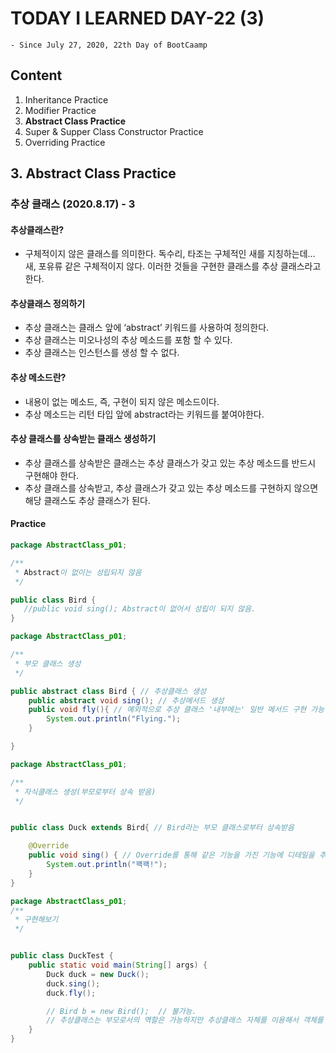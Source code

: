 # TODAY I LEARNED DAY-22 (3)
  `- Since July 27, 2020, 22th Day of BootCaamp`
  
## Content
  1. Inheritance Practice
  2. Modifier Practice
  3. **Abstract Class Practice**
  4. Super & Supper Class Constructor Practice
  5. Overriding Practice
  
## 3. Abstract Class Practice
### 추상 클래스 (2020.8.17) - 3

#### 추상클래스란?
- 구체적이지 않은 클래스를 의미한다. 독수리, 타조는 구체적인 새를 지칭하는데… 새, 포유류 같은 구체적이지 않다. 이러한 것들을 구현한 클래스를 추상 클래스라고 한다.

#### 추상클래스 정의하기
- 추상 클래스는 클래스 앞에 ‘abstract’ 키워드를 사용하여 정의한다.
- 추상 클래스는 미오나성의 추상 메소드를 포함 할 수 있다.
- 추상 클래스는 인스턴스를 생성 할 수 없다.

#### 추상 메소드란?
- 내용이 없는 메소드, 즉, 구현이 되지 않은 메소드이다.
- 추상 메소드는 리턴 타입 앞에 abstract라는 키워드를 붙여야한다.

#### 추상 클래스를 상속받는 클래스 생성하기
- 추상 클래스를 상속받은 클래스는 추상 클래스가 갖고 있는 추상 메소드를 반드시 구현해야 한다.
- 추상 클래스를 상속받고, 추상 클래스가 갖고 있는 추상 메소드를 구현하지 않으면 해당 클래스도 추상 클래스가 된다. 

#### Practice

```java
package AbstractClass_p01;

/**
 * Abstract이 없이는 성립되지 않음
 */

public class Bird {
   //public void sing(); Abstract이 없어서 성립이 되지 않음.
}
```

```java
package AbstractClass_p01;

/**
 * 부모 클래스 생성
 */

public abstract class Bird { // 추상클래스 생성
    public abstract void sing(); // 추상메서드 생성
    public void fly(){ // 예외적으로 추상 클래스 '내부에는' 일반 메서드 구현 가능
        System.out.println("Flying.");
    }

}
```

```java
package AbstractClass_p01;

/**
 * 자식클래스 생성(부모로부터 상속 받음)
 */


public class Duck extends Bird{ // Bird라는 부모 클래스로부터 상속받음

    @Override
    public void sing() { // Override를 통해 같은 기능을 가진 기능에 디테일을 추가
        System.out.println("꽥꽥!");
    }
}

```

```java
package AbstractClass_p01;
/**
 * 구현해보기
 */


public class DuckTest {
    public static void main(String[] args) {
        Duck duck = new Duck();
        duck.sing();
        duck.fly();

        // Bird b = new Bird();  // 불가능.
        // 추상클래스는 부모로서의 역할은 가능하지만 추상클래스 자체를 이용해서 객체를 생성하는 것은 불가능
    }
}
```